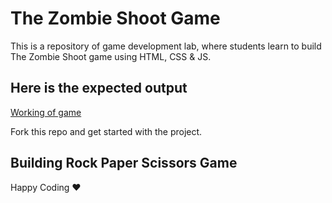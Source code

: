 # The Zombie Shoot Game

This is a repository of game development lab, where students learn to build The Zombie Shoot game using HTML, CSS & JS.

## Here is the expected output

[Working of game](https://s3.ap-south-1.amazonaws.com/kalvi-education.github.io/front-end-web-development/rock-paper-scissors-game.gif)


Fork this repo and get started with the project.


## Building Rock Paper Scissors Game


Happy Coding ❤️ 
